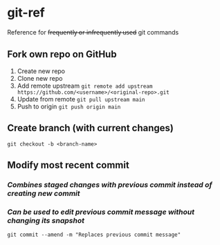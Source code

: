 # git-ref
Reference for f̶r̶e̶q̶u̶e̶n̶t̶l̶y̶ ̶o̶r̶ ̶i̶n̶f̶r̶e̶q̶u̶e̶n̶t̶l̶y̶ ̶u̶s̶e̶d̶  git commands

## Fork own repo on GitHub

1. Create new repo
2. Clone new repo
3. Add remote upstream ```git remote add upstream https://github.com/<username>/<original-repo>.git```
4. Update from remote ```git pull upstream main```
5. Push to origin ```git push origin main```

## Create branch (with current changes)

```git checkout -b <branch-name>```

## Modify most recent commit
### *Combines staged changes with previous commit instead of creating new commit*
### *Can be used to edit previous commit message without changing its snapshot*

```git commit --amend -m "Replaces previous commit message"```
